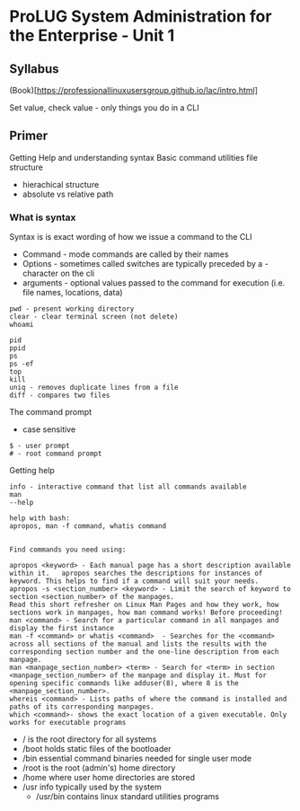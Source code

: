 # ProLUG System Administration for the Enterprise - Unit 1

## Syllabus

(Book)[https://professionallinuxusersgroup.github.io/lac/intro.html]


Set value, check value - only things you do in a CLI

## Primer

Getting Help and understanding syntax
Basic command utilities
file structure
  - hierachical structure
  - absolute vs relative path

### What is syntax

Syntax is is exact wording of how we issue a command to the CLI

- Command - mode commands are called by their names
- Options - sometimes called switches are typically preceded by a - character on the cli
- arguments - optional values passed to the command for execution (i.e. file names, locations, data)

```
pwd - present working directory
clear - clear terminal screen (not delete)
whoami

pid
ppid
ps
ps -ef
top
kill
uniq - removes duplicate lines from a file
diff - compares two files
```

The command prompt
  - case sensitive
```
$ - user prompt
# - root command prompt
```

Getting help

```
info - interactive command that list all commands available
man
--help

help with bash:
apropos, man -f command, whatis command
```


```

Find commands you need using:
    
apropos <keyword> - Each manual page has a short description available within it.   apropos searches the descriptions for instances of keyword. This helps to find if a command will suit your needs.
apropos -s <section_number> <keyword> - Limit the search of keyword to section <section_number> of the manpages.
Read this short refresher on Linux Man Pages and how they work, how sections work in manpages, how man command works! Before proceeding!
man <command> - Search for a particular command in all manpages and display the first instance
man -f <command> or whatis <command>  - Searches for the <command> across all sections of the manual and lists the results with the corresponding section number and the one-line description from each manpage.
man <manpage_section_number> <term> - Search for <term> in section <manpage_section_number> of the manpage and display it. Must for opening specific commands like adduser(8), where 8 is the <manpage_section_number>.
whereis <command> - Lists paths of where the command is installed and paths of its corresponding manpages.
which <command>- shows the exact location of a given executable. Only works for executable programs
```


- / is the root directory for all systems
- /boot holds static files of the bootloader
- /bin essential command binaries needed for single user mode
- /root is the root (admin's) home directory
- /home where user home directories are stored
- /usr info typically used by the system
  - /usr/bin contains linux standard utilities programs


